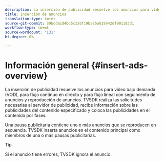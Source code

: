 ```yaml
---
description: La inserción de publicidad resuelve los anuncios para vídeo bajo demanda (VOD), para flujo continuo en directo y para flujo lineal con seguimiento de anuncios y reproducción de anuncios. TVSDK realiza las solicitudes necesarias al servidor de publicidad, recibe información sobre las publicidades del contenido especificado y coloca las publicidades en el contenido por fases.
title: Inserción de anuncios
translation-type: tm+mt
source-git-commit: 89bdda1d4bd5c126f19ba75a819942df901183d1
workflow-type: tm+mt
source-wordcount: '131'
ht-degree: 0%

---
```



# Información general {#insert-ads-overview}

La inserción de publicidad resuelve los anuncios para vídeo bajo demanda (VOD), para flujo continuo en directo y para flujo lineal con seguimiento de anuncios y reproducción de anuncios. TVSDK realiza las solicitudes necesarias al servidor de publicidad, recibe información sobre las publicidades del contenido especificado y coloca las publicidades en el contenido por fases.

Una pausa publicitaria contiene uno o más anuncios que se reproducen en secuencia. TVSDK inserta anuncios en el contenido principal como miembros de una o más pausas publicitarias.

>[!TIP]
>
>Si el anuncio tiene errores, TVSDK ignora el anuncio.